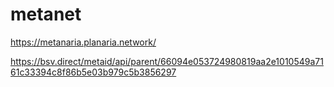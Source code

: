 # metanet

https://metanaria.planaria.network/  

https://bsv.direct/metaid/api/parent/66094e053724980819aa2e1010549a7161c33394c8f86b5e03b979c5b3856297
